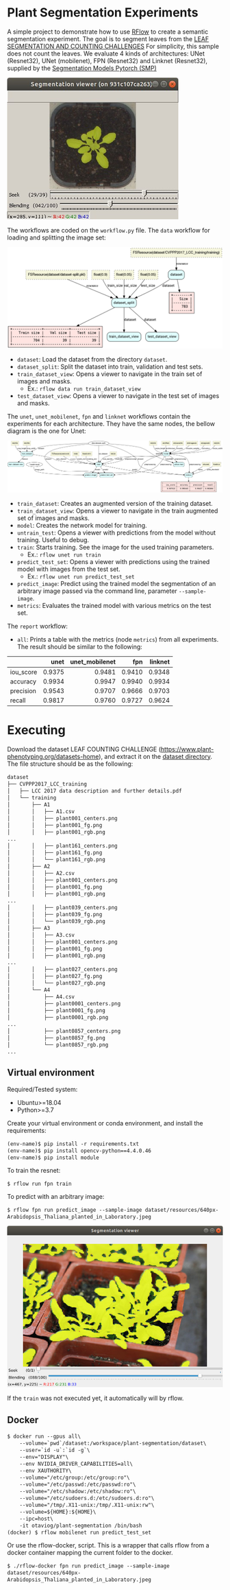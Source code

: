 # Plant Segmentation Experiments

A simple project to demonstrate how to use [RFlow](https://github.com/otaviog/rflow) to create a semantic segmentation experiment. 
The goal is to segment leaves from the [LEAF SEGMENTATION AND COUNTING CHALLENGES](https://www.plant-phenotyping.org/datasets-home)
For simplicity, this sample does not count the leaves.
We evaluate 4 kinds of architectures: UNet (Resnet32), UNet (mobilenet), FPN (Resnet32) and Linknet (Resnet32), supplied by the [Segmentation Models Pytorch (SMP)](https://github.com/qubvel/segmentation_models.pytorch)

![](./sample-predict.jpg)

The workflows are coded on the `workflow.py` file. The `data` workflow for loading and splitting the image set:

![](./data.gv.png)

* `dataset`: Load the dataset from the directory `dataset`.
* `dataset_split`: Split the dataset into train, validation and test sets.
* `train_dataset_view`: Opens a viewer to navigate in the train set of images and masks.
  - Ex.: `rflow data run train_dataset_view`
* `test_dataset_view`: Opens a viewer to navigate in the test set of images and masks.

The `unet`, `unet_mobilenet`, `fpn` and `linknet` workflows contain the experiments for each architecture. They have the same nodes, the bellow diagram is the one for Unet:

![Unet graph](./unet.gv.png)

* `train_dataset`: Creates an augmented version of the training dataset.
* `train_dataset_view`: Opens a viewer to navigate in the train augmented set of images and masks.
* `model`: Creates the network model for training.
* `untrain_test`: Opens a viewer with predictions from the model without training. Useful to debug.
* `train`: Starts training. See the image for the used training parameters.
  - Ex.: `rflow unet run train`
* `predict_test_set`: Opens a viewer with predictions using the trained model with images from the test set.
  - Ex.: `rflow unet run predict_test_set`
* `predict_image`: Predict using the trained model the segmentation of an arbitrary image passed via the command line, parameter `--sample-image`.
* `metrics`: Evaluates the trained model with various metrics on the test set.

The `report` workflow:
* `all`: Prints a table with the metrics (node `metrics`) from all experiments. The result should be similar to the following:

|         | unet |unet_mobilenet| fpn  |linknet|
|---------|-----:|-------------:|-----:|------:|
|iou_score|0.9375|        0.9481|0.9410| 0.9348|
|accuracy |0.9934|        0.9947|0.9940| 0.9934|
|precision|0.9543|        0.9707|0.9666| 0.9703|
|recall   |0.9817|        0.9760|0.9727| 0.9624|


# Executing

Download the dataset LEAF COUNTING CHALLENGE (https://www.plant-phenotyping.org/datasets-home), and extract it on the [dataset directory](dataset/). 
The file structure should be as the following:

```shell
dataset
├── CVPPP2017_LCC_training
│   ├── LCC 2017 data description and further details.pdf
│   └── training
│       ├── A1
│       │   ├── A1.csv
│       │   ├── plant001_centers.png
│       │   ├── plant001_fg.png
│       │   ├── plant001_rgb.png
...
│       │   ├── plant161_centers.png
│       │   ├── plant161_fg.png
│       │   └── plant161_rgb.png
│       ├── A2
│       │   ├── A2.csv
│       │   ├── plant001_centers.png
│       │   ├── plant001_fg.png
│       │   ├── plant001_rgb.png
...
│       │   ├── plant039_centers.png
│       │   ├── plant039_fg.png
│       │   └── plant039_rgb.png
│       ├── A3
│       │   ├── A3.csv
│       │   ├── plant001_centers.png
│       │   ├── plant001_fg.png
│       │   ├── plant001_rgb.png
...
│       │   ├── plant027_centers.png
│       │   ├── plant027_fg.png
│       │   └── plant027_rgb.png
│       └── A4
│           ├── A4.csv
│           ├── plant0001_centers.png
│           ├── plant0001_fg.png
│           ├── plant0001_rgb.png
...
│           ├── plant0857_centers.png
│           ├── plant0857_fg.png
│           └── plant0857_rgb.png
...
```

## Virtual environment

Required/Tested system:

* Ubuntu>=18.04
* Python>=3.7

Create your virtual environment or conda environment, and install the requirements:

```shell
(env-name)$ pip install -r requirements.txt
(env-name)$ pip install opencv-python==4.4.0.46
(env-name)$ pip install module
```

To train the resnet:

```shell
$ rflow run fpn train
```

To predict with an arbitrary image:

```shell
$ rflow fpn run predict_image --sample-image dataset/resources/640px-Arabidopsis_Thaliana_planted_in_Laboratory.jpeg
```

![](fpn-prediction.png)

If the `train` was not executed yet, it automatically will by rflow.

## Docker

```shell
$ docker run --gpus all\
    --volume=`pwd`/dataset:/workspace/plant-segmentation/dataset\
    --user=`id -u`:`id -g`\
    --env="DISPLAY"\
    --env NVIDIA_DRIVER_CAPABILITIES=all\
    --env XAUTHORITY\
    --volume="/etc/group:/etc/group:ro"\
    --volume="/etc/passwd:/etc/passwd:ro"\
    --volume="/etc/shadow:/etc/shadow:ro"\
    --volume="/etc/sudoers.d:/etc/sudoers.d:ro"\
    --volume="/tmp/.X11-unix:/tmp/.X11-unix:rw"\
    --volume=${HOME}:${HOME}\
    --ipc=host\
    -it otaviog/plant-segmentation /bin/bash	
(docker) $ rflow mobilenet run predict_test_set
```

Or use the rflow-docker, script. This is a wrapper that calls rflow from a docker container mapping the current folder to the docker.


```shell
$ ./rflow-docker fpn run predict_image --sample-image dataset/resources/640px-Arabidopsis_Thaliana_planted_in_Laboratory.jpeg
```
